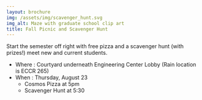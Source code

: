 ```yaml
---
layout: brochure
img: /assets/img/scavenger_hunt.svg
img_alt: Maze with graduate school clip art
title: Fall Picnic and Scavenger Hunt
---
```


Start the semester off right with free pizza and a scavenger hunt (with prizes!) meet new and current students. 

- Where : Courtyard underneath Engineering Center Lobby (Rain location is ECCR 265)
- When : Thursday, August 23
	- Cosmos Pizza at 5pm 
	- Scavenger Hunt at 5:30

<!--more-->
